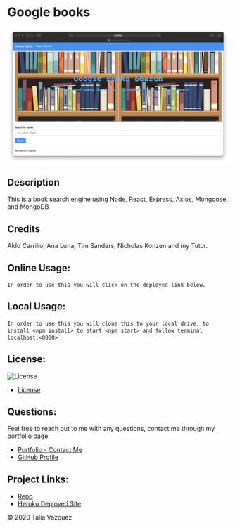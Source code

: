 # Google books

![google books demo](./client/public/demo.png)
## Description

This is a book search engine using Node, React, Express, Axios, Mongoose, and MongoDB 

## Credits

Aldo Carrillo, Ana Luna, Tim Sanders, Nicholas Konzen and my Tutor.

## Online Usage:
    In order to use this you will click on the deployed link below.
    
## Local Usage:
    In order to use this you will clone this to your local drive, to install <npm install> to start <npm start> and follow terminal localhost:<0000>
   
## License:
![License](https://img.shields.io/badge/License-MIT-yellow.svg)
- [License](https://opensource.org/licenses/MIT)

## Questions:
Feel free to reach out to me with any questions, contact me through my portfolio page.
- [Portfolio - Contact Me](https://taliavazquez.github.io/portfolio/contact.html)
- [GitHub Profile](https://github.com/taliavazquez)

## Project Links:
- [Repo](https://github.com/taliavazquez/google-books)
- [Heroku Deployed Site](https://tv-google-books.herokuapp.com/
)

© 2020 Talia Vazquez

